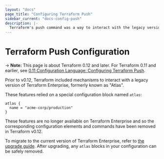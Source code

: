 ```yaml
---
layout: "docs"
page_title: "Configuring Terraform Push"
sidebar_current: "docs-config-push"
description: |-
  Terraform's push command was a way to interact with the legacy version of Terraform Enterprise. It is not supported in the current version of Terraform Enterprise.
---
```


# Terraform Push Configuration

-> **Note:** This page is about Terraform 0.12 and later. For Terraform 0.11 and
earlier, see
[0.11 Configuration Language: Configuring Terraform Push](../configuration-0-11/terraform-enterprise.html).

Prior to v0.12, Terraform included mechanisms to interact with a legacy version
of Terraform Enterprise, formerly known as "Atlas".

These features relied on a special configuration block named `atlas`:

```hcl
atlas {
  name = "acme-corp/production"
}
```

These features are no longer available on Terraform Enterprise and so the
corresponding configuration elements and commands have been removed in
Terraform v0.12.

To migrate to the current version of Terraform Enterprise, refer to
[the upgrade guide](/docs/enterprise/upgrade/index.html). After upgrading,
any `atlas` blocks in your configuration can be safely removed.
